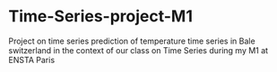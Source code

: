 # Time-Series-project-M1
Project on time series prediction of temperature time series in Bale switzerland in the context of our class on Time Series during my M1 at ENSTA Paris
